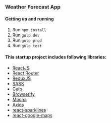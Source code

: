 ### Weather Forecast App

#### Getting up and running

1. Run `npm install`
2. Run `gulp dev`
3. Run `gulp prod`
4. Run `gulp test`

#### This startup project includes following libraries:

- [ReactJS](https://github.com/facebook/react)
- [React Router](https://github.com/rackt/react-router)
- [ReduxJS](https://github.com/reactjs/redux)
- [SASS](http://sass-lang.com/)
- [Gulp](http://gulpjs.com/)
- [Browserify](http://browserify.org/)
- [Mocha](https://github.com/mochajs/mocha)
- [Axios](https://github.com/mzabriskie/axios)
- [react-sparklines](https://github.com/borisyankov/react-sparklines)
- [react-google-maps](https://github.com/tomchentw/react-google-maps)
